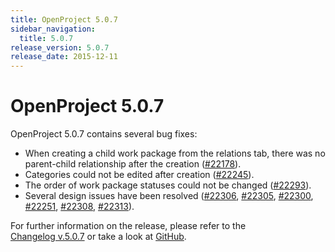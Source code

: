 ```yaml
---
title: OpenProject 5.0.7
sidebar_navigation:
  title: 5.0.7
release_version: 5.0.7
release_date: 2015-12-11
---
```


# OpenProject 5.0.7

OpenProject 5.0.7 contains several bug fixes:

- When creating a child work package from the relations tab, there was
  no parent-child relationship after the creation
  ([#22178](https://community.openproject.org/work_packages/22178)).
- Categories could not be edited after creation
  ([#22245](https://community.openproject.org/work_packages/22245)).
- The order of work package statuses could not be changed
  ([#22293](https://community.openproject.org/work_packages/22293)).
- Several design issues have been resolved
  ([#22306](https://community.openproject.org/work_packages/22306),
  [#22305](https://community.openproject.org/work_packages/22305),
  [#22300](https://community.openproject.org/work_packages/22300),
  [#22251](https://community.openproject.org/work_packages/22251),
  [#22308](https://community.openproject.org/work_packages/22308),
  [#22313](https://community.openproject.org/work_packages/22313)).

For further information on the release, please refer to the  
[Changelog v.5.0.7](https://community.openproject.org/versions/785)
or take a look at
[GitHub](https://github.com/opf/openproject/tree/v5.0.7).
